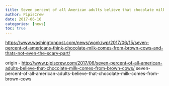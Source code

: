 ```yaml
---
title: Seven percent of all American adults believe that chocolate milk comes from brown cows
author: PipisCrew
date: 2017-06-16
categories: [news]
toc: true
---
```


https://www.washingtonpost.com/news/wonk/wp/2017/06/15/seven-percent-of-americans-think-chocolate-milk-comes-from-brown-cows-and-thats-not-even-the-scary-part/

origin - http://www.pipiscrew.com/2017/06/seven-percent-of-all-american-adults-believe-that-chocolate-milk-comes-from-brown-cows/ seven-percent-of-all-american-adults-believe-that-chocolate-milk-comes-from-brown-cows